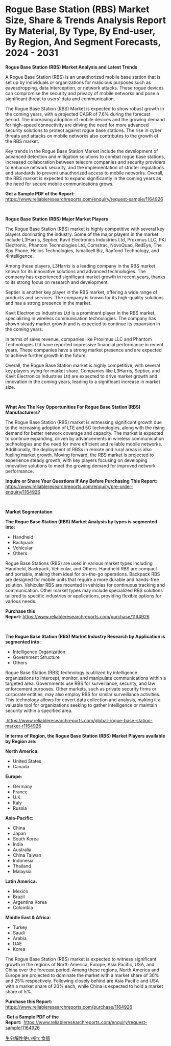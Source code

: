 <p><h1>Rogue Base Station (RBS) Market Size, Share & Trends Analysis Report By Material, By Type, By End-user, By Region, And Segment Forecasts, 2024 - 2031</h1></p><p><strong>Rogue Base Station (RBS) Market Analysis and Latest Trends</strong></p>
<p><p>A Rogue Base Station (RBS) is an unauthorized mobile base station that is set up by individuals or organizations for malicious purposes such as eavesdropping, data interception, or network attacks. These rogue devices can compromise the security and privacy of mobile networks and pose a significant threat to users' data and communication.</p><p>The Rogue Base Station (RBS) Market is expected to show robust growth in the coming years, with a projected CAGR of 7.6% during the forecast period. The increasing adoption of mobile devices and the growing demand for high-speed connectivity are driving the need for more advanced security solutions to protect against rogue base stations. The rise in cyber threats and attacks on mobile networks also contributes to the growth of the RBS market.</p><p>Key trends in the Rogue Base Station Market include the development of advanced detection and mitigation solutions to combat rogue base stations, increased collaboration between telecom companies and security providers to enhance network security, and the implementation of stricter regulations and standards to prevent unauthorized access to mobile networks. Overall, the RBS market is expected to expand significantly in the coming years as the need for secure mobile communications grows.</p></p>
<p><strong>Get a Sample PDF of the Report:&nbsp;</strong> <a href="https://www.reliableresearchreports.com/enquiry/request-sample/1164926">https://www.reliableresearchreports.com/enquiry/request-sample/1164926</a></p>
<p>&nbsp;</p>
<p><strong>Rogue Base Station (RBS) Major Market Players</strong></p>
<p><p>The Rogue Base Station (RBS) market is highly competitive with several key players dominating the industry. Some of the major players in the market include L3Harris, Septier, Kavit Electronics Industries Ltd, Proximus LLC, PKI Electronic, Phantom Technologies Ltd, Comstrac, NovoQuad, RedEye, The Spy Phone, Helios Technologies, Ismallcell Biz, Rayfond Technology, and 4Intelligence.</p><p>Among these players, L3Harris is a leading company in the RBS market known for its innovative solutions and advanced technologies. The company has experienced significant market growth in recent years, thanks to its strong focus on research and development.</p><p>Septier is another key player in the RBS market, offering a wide range of products and services. The company is known for its high-quality solutions and has a strong presence in the market.</p><p>Kavit Electronics Industries Ltd is a prominent player in the RBS market, specializing in wireless communication technologies. The company has shown steady market growth and is expected to continue its expansion in the coming years.</p><p>In terms of sales revenue, companies like Proximus LLC and Phantom Technologies Ltd have reported impressive financial performance in recent years. These companies have a strong market presence and are expected to achieve further growth in the future.</p><p>Overall, the Rogue Base Station market is highly competitive, with several key players vying for market share. Companies like L3Harris, Septier, and Kavit Electronics Industries Ltd are expected to drive market growth and innovation in the coming years, leading to a significant increase in market size.</p></p>
<p>&nbsp;</p>
<p><strong>What Are The Key Opportunities For Rogue Base Station (RBS) Manufacturers?</strong></p>
<p><p>The Rogue Base Station (RBS) market is witnessing significant growth due to the increasing adoption of LTE and 5G technologies, along with the rising demand for better network coverage and capacity. The market is expected to continue expanding, driven by advancements in wireless communication technologies and the need for more efficient and reliable mobile networks. Additionally, the deployment of RBSs in remote and rural areas is also fueling market growth. Moving forward, the RBS market is projected to experience steady growth, with key players focusing on developing innovative solutions to meet the growing demand for improved network performance.</p></p>
<p><strong>Inquire or Share Your Questions If Any Before Purchasing This Report:</strong> <a href="https://www.reliableresearchreports.com/enquiry/pre-order-enquiry/1164926">https://www.reliableresearchreports.com/enquiry/pre-order-enquiry/1164926</a></p>
<p>&nbsp;</p>
<p><strong>Market Segmentation</strong></p>
<p><strong>The Rogue Base Station (RBS) Market Analysis by types is segmented into:</strong></p>
<p><ul><li>Handheld</li><li>Backpack</li><li>Vehicular</li><li>Others</li></ul></p>
<p><p>Rogue Base Stations (RBS) are used in various market types including Handheld, Backpack, Vehicular, and Others. Handheld RBS are compact and portable, making them ideal for on-the-go operations. Backpack RBS are designed for mobile units that require a more durable and hands-free solution. Vehicular RBS are mounted in vehicles for continuous tracking and communication. Other market types may include specialized RBS solutions tailored to specific industries or applications, providing flexible options for various needs.</p></p>
<p><strong>Purchase this Report:&nbsp;</strong><a href="https://www.reliableresearchreports.com/purchase/1164926">https://www.reliableresearchreports.com/purchase/1164926</a></p>
<p>&nbsp;</p>
<p><strong>The Rogue Base Station (RBS) Market Industry Research by Application is segmented into:</strong></p>
<p><ul><li>Intelligence Organization</li><li>Government Structure</li><li>Others</li></ul></p>
<p><p>Rogue Base Station (RBS) technology is utilized by intelligence organizations to intercept, monitor, and manipulate communications within a targeted area. Governments use RBS for surveillance, security, and law enforcement purposes. Other markets, such as private security firms or corporate entities, may also employ RBS for similar surveillance activities. This technology allows for covert data collection and analysis, making it a valuable tool for organizations seeking to gather intelligence or maintain security within a specified area.</p></p>
<p><a href="https://www.reliableresearchreports.com/global-rogue-base-station-market-r1164926">&nbsp;https://www.reliableresearchreports.com/global-rogue-base-station-market-r1164926</a></p>
<p><strong>In terms of Region, the Rogue Base Station (RBS) Market Players available by Region are:</strong></p>
<p>
    <p> <strong> North America: </strong>
        <ul>
            <li>United States</li>
            <li>Canada</li>
        </ul>
        </p> 
    <p> <strong> Europe: </strong>
        <ul>
            <li>Germany</li>
            <li>France</li>
            <li>U.K.</li>
            <li>Italy</li>
            <li>Russia</li>
        </ul>
        </p> 
    <p> <strong> Asia-Pacific: </strong>
        <ul>
            <li>China</li>
            <li>Japan</li>
            <li>South Korea</li>
            <li>India</li>
            <li>Australia</li>
            <li>China Taiwan</li>
            <li>Indonesia</li>
            <li>Thailand</li>
            <li>Malaysia</li>
        </ul>
        </p> 
    <p> <strong> Latin America: </strong>
        <ul>
            <li>Mexico</li>
            <li>Brazil</li>
            <li>Argentina Korea</li>
            <li>Colombia</li>
        </ul>
        </p> 
    <p> <strong> Middle East & Africa: </strong>
        <ul>
            <li>Turkey</li>
            <li>Saudi</li>
            <li>Arabia</li>
            <li>UAE</li>
            <li>Korea</li>
        </ul>
    </p>
    </p>
<p><p>The Rogue Base Station (RBS) market is expected to witness significant growth in the regions of North America, Europe, Asia Pacific, USA, and China over the forecast period. Among these regions, North America and Europe are projected to dominate the market with a market share of 30% and 25% respectively. Following closely behind are Asia Pacific and USA with a market share of 20% each, while China is expected to hold a market share of 5%.</p></p>
<p><strong>Purchase this Report: </strong><a href="https://www.reliableresearchreports.com/purchase/1164926">https://www.reliableresearchreports.com/purchase/1164926</a></p>
<p>&nbsp;<strong>Get a Sample PDF of the Report:&nbsp;&nbsp;</strong><a href="https://www.reliableresearchreports.com/enquiry/request-sample/1164926">https://www.reliableresearchreports.com/enquiry/request-sample/1164926</a></p>
<p><strong></strong></p>
<p><p><a href="https://github.com/NashBeahan2023/Market-Research-Report-List-1/blob/main/144054020446.md">生分解性使い捨て食器</a></p></p>